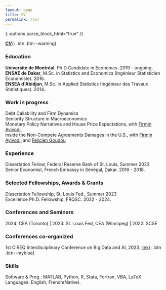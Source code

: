 ```yaml
---
layout: page
title: CV
permalink: /cv/
---
```



{::options parse_block_html="true" /}

[**CV**](https://justedjabakou.github.io/assets/CV_Djabakou.pdf){: .btn .btn--warning} 
### Education  
**Université de Montréal**, Ph.D Candidate in Economcs. 2019 - ongoing.  
**ENSAE de Dakar**, M.Sc. in Statistics and Economics (Ingénieur Statisticien Economiste). 2016.   
**ENSEA d'Abidjan**, M.Sc. in Applied Statistics (Ingénieur des Travaux Statistiques). 2014.

### Work in progress
Debt Callability and Firm Dynamics    
Seniority Structure in Macroeconomics     
Monetary Policy Narratives and House Price Expectations, with [Firmin Ayivodji](https://firminayivodji.github.io/)   
Inside the Non-Compete Agreements Damages in the U.S., with [Firmin Ayivodji](https://firminayivodji.github.io/) and [Felicien Goudou](https://www.jesugogoudou.me/)   
   

### Experience  
Dissertation Fellow, Federal Reserve Bank of St. Louis, Summer 2023    
Senior Economist, French Embassy in Sénégal, Dakar. 2016 - 2018.  
<!--Statistician Economist, [ANSD](https://www.ansd.sn/index.php), Dakar. 2015.  
Health Data Analyst, ACONDA-VS, Abidjan. 2014. -->
  
### Selected Fellowships, Awards & Grants
Dissertation Fellowship, St. Louis Fed., Summer 2023     
Excellence Ph.D. Fellowship, FRQSC. 2022 - 2024. <!-- Fonds de Recherche du Quebec - Société et Culture -->

### Conferences and Seminars  
2024: CEA (Toronto)  | 2023: St. Louis Fed, CEA (Winnipeg) | 2022: SCSE

### Conferences co-organized
1st CIREQ Interdisciplinary Conference on Big Data and AI, 2023. [link](https://cireqmontreal.com/en/1st-cireq-interdisciplinary-conference-on-big-data-and-artificial-intelligence/){: .btn .btn--myblue}

### Skills  
Software & Prog.: MATLAB, Python, R, Stata, Fortran, VBA, LaTeX.  
Languages: English, French(Native).

